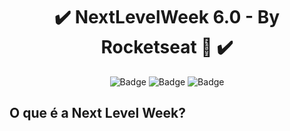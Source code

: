 <h1 align="center">✔️ NextLevelWeek 6.0 - By Rocketseat 🚀 ✔️</h1>

<p align="center">	
<img src="https://img.shields.io/github/last-commit/ericneves/nlw-together" alt="Badge">

<img src="https://img.shields.io/github/license/ericneves/nlw-together" alt="Badge">

<img src="https://img.shields.io/github/repo-size/ericneves/NLW-together" alt="Badge">
</p>

<h2>O que é a Next Level Week?</h2>

<p></p>